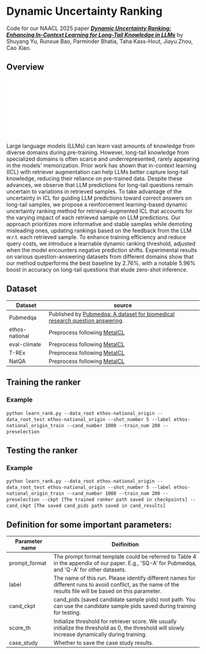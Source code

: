 # Dynamic Uncertainty Ranking
Code for our NAACL 2025 paper [***Dynamic Uncertainty Ranking: Enhancing In-Context Learning for Long-Tail Knowledge in LLMs***](https://arxiv.org/abs/2410.23605) by Shuyang Yu, Runxue Bao, Parminder Bhatia, Taha Kass-Hout, Jiayu Zhou, Cao Xiao.

## Overview
![Dynamic Uncertainty Ranking illustration](framework.pdf)

Large language models (LLMs) can learn vast amounts of knowledge from diverse domains during pre-training. However, long-tail knowledge from specialized domains is often scarce
and underrepresented, rarely appearing in the models’ memorization. Prior work has shown that in-context learning (ICL) with retriever
augmentation can help LLMs better capture long-tail knowledge, reducing their reliance on pre-trained data. Despite these advances, we observe that LLM predictions for long-tail questions remain uncertain to variations in retrieved samples. To take advantage of the uncertainty in ICL for guiding LLM predictions toward correct answers on long-tail samples, we propose a reinforcement learning-based dynamic uncertainty ranking method for retrieval-augmented ICL that accounts for the varying impact of each retrieved sample on LLM predictions. Our approach prioritizes more informative and stable samples while demoting misleading ones, updating rankings based on the feedback from the LLM w.r.t. each retrieved sample. To enhance training efficiency and reduce query costs, we introduce a learnable dynamic ranking threshold, adjusted when the model encounters negative prediction shifts. Experimental results on various question-answering datasets from different domains show that our method outperforms the best baseline by 2.76%, with a notable 5.96% boost in accuracy on long-tail questions that elude zero-shot inference.

## Dataset
|Dataset|source|
--|------------
|Pubmedqa| Published by [Pubmedqa: A dataset for biomedical research question answering](https://arxiv.org/abs/1909.06146).|
|ethos-national|Preprocess following [MetaICL](https://arxiv.org/pdf/2110.15943)|
|eval-climate|Preprocess following [MetaICL](https://arxiv.org/pdf/2110.15943)|
|T-REx|Preprocess following [MetaICL](https://arxiv.org/pdf/2110.15943)|
|NatQA|Preprocess following [MetaICL](https://arxiv.org/pdf/2110.15943)|

## Training the ranker
### Example
```
python learn_rank.py --data_root ethos-national_origin --data_root_test ethos-national_origin --shot_number 5 --label ethos-national_origin_train --cand_number 1000 --train_num 200 --preselection
```

## Testing the ranker

### Example
```
python learn_rank.py --data_root ethos-national_origin --data_root_test ethos-national_origin --shot_number 5 --label ethos-national_origin_train --cand_number 1000 --train_num 200 --preselection --ckpt [The trained ranker path saved in checkpoints] --cand_ckpt [The saved cand_pids path saved in cand_results]
```



## Definition for some important parameters:
|Parameter name | Deifinition|
| ------------- |------------|
|prompt_format|The prompt format template could be referred to Table 4 in the appendix of our paper. E.g., 'SQ-A' for Pubmedqa, and 'Q-A' for other datasets.|
|label|The name of this run. Please identify different names for different runs to avoid conflict, as the name of the results file will be based on this parameter.|
|cand_ckpt|cand_pids (saved candidate sample pids) root path. You can use the candidate sample pids saved during training for testing.|
|score_th|Initialize threshold for retriever score. We usually initialize the threshold as 0, the threshold will slowly increase dynamically during training.|
|case_study|Whether to save the case study results.|



